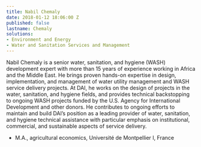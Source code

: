 ```yaml
---
title: Nabil Chemaly
date: 2018-01-12 18:06:00 Z
published: false
lastname: Chemaly
solutions:
- Environment and Energy
- Water and Sanitation Services and Management
---
```


Nabil Chemaly is a senior water, sanitation, and hygiene (WASH) development expert with more than 15 years of experience working in Africa and the Middle East. He brings proven hands-on expertise in design, implementation, and management of water utility management and WASH service delivery projects. At DAI, he works on the design of projects in the water, sanitation, and hygiene fields, and provides technical backstopping to ongoing WASH projects funded by the U.S. Agency for International Development and other donors. He contributes to ongoing efforts to maintain and build DAI’s position as a leading provider of water, sanitation, and hygiene technical assistance with particular emphasis on institutional, commercial, and sustainable aspects of service delivery.

* M.A., agricultural economics, Université de Montpellier I, France